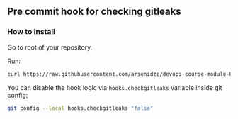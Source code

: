 ## Pre commit hook for checking gitleaks

### How to install

Go to root of your repository.

Run:
```sh
curl https://raw.githubusercontent.com/arsenidze/devops-course-module-8-task-1/master/install.sh | sh
```

You can disable the hook logic via `hooks.checkgitleaks` variable inside git config:
```sh
git config --local hooks.checkgitleaks "false"
```
